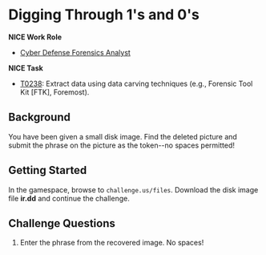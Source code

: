 # Digging Through 1's and 0's

**NICE Work Role**

- [Cyber Defense Forensics Analyst](https://niccs.cisa.gov/workforce-development/nice-framework/)

**NICE Task**

- [T0238](https://niccs.cisa.gov/workforce-development/nice-framework/): Extract data using data carving techniques (e.g., Forensic Tool Kit [FTK], Foremost).

## Background

You have been given a small disk image. Find the deleted picture and submit the phrase on the picture as the token--no spaces permitted!

## Getting Started

In the gamespace, browse to `challenge.us/files`. Download the disk image file **ir.dd** and continue the challenge.

## Challenge Questions

1. Enter the phrase from the recovered image. No spaces!
